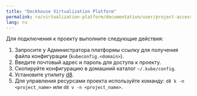 ```yaml
---
title: "Deckhouse Virtualization Platform"
permalink: ru/virtualization-platform/documentation/user/project-access.html
lang: ru
---
```


Для подключения к проекту выполните следующие действия:

1. Запросите у Администратора платформы ссылку для получения файла конфигурации (`kubeconfig.<domain>`).
1. Введите почтовый адрес и пароль для доступа к проекту.
1. Скопируйте конфигурацию в домашний каталог `~/.kube/config`.
1. Установите утилиту [d8](../reference/console-utilities/d8.html).
1. Для управления ресурсами проекта используйте команду: `d8 k -n <project_name>` или `d8 v -n <project_name>`.
